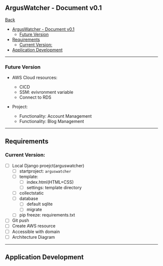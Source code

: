 ## ArgusWatcher - Document v0.1

[Back](/README.md)

- [ArgusWatcher - Document v0.1](#arguswatcher---document-v01)
  - [Future Version](#future-version)
- [Requirements](#requirements)
  - [Current Version:](#current-version)
- [Application Development](#application-development)

---

### Future Version

- AWS Cloud resources:

  - CICD
  - SSM: evivronment variable
  - Connect to RDS

- Project:

  - Functionality: Account Management
  - Functionality: Blog Management

---

## Requirements

### Current Version:

- [ ] Local Django proejct(arguswatcher)
  - [ ] startproject: `arguswatcher`
  - [ ] template:
    - [ ] index.html(HTML+CSS)
    - [ ] settings: template directory
  - [ ] collectstatic
  - [ ] database
    - [ ] default sqlite
    - [ ] migrate
  - [ ] pip freeze: requirements.txt
- [ ] Git push
- [ ] Create AWS resource
- [ ] Accessible with domain
- [ ] Architecture Diagram

---

## Application Development


